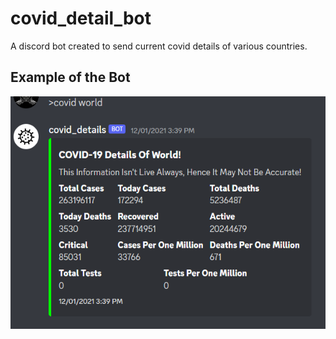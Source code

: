 # covid_detail_bot
A discord bot created to send current covid details of various countries. 

## Example of the Bot
![](Example/1.png)
